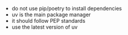 - do not use pip/poetry to install dependencies
- uv is the main package manager
- it should follow PEP standards
- use the latest version of uv
